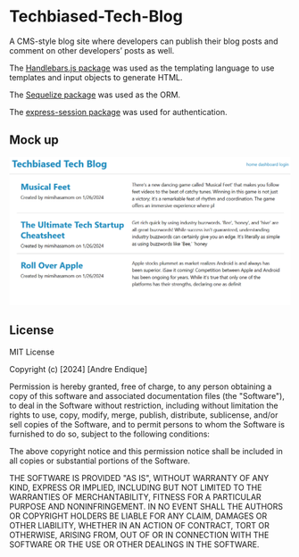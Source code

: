 # Techbiased-Tech-Blog

A CMS-style blog site where developers can publish their blog posts and comment on other developers’ posts as well.

The [Handlebars.js package](https://handlebarsjs.com/) was used as the templating language to use templates and input objects to generate HTML.

The [Sequelize package](https://sequelize.org/) was used as the ORM.

The [express-session package](https://www.npmjs.com/package/express-session) was used for authentication.

## Mock up

![Techbiased Tech Blog presents existing blogs to a user that they can comment on through a secure user login.](./assets/images/techbiased%20mockup.png) 

## License

MIT License

Copyright (c) [2024] [Andre Endique]

Permission is hereby granted, free of charge, to any person obtaining a copy
of this software and associated documentation files (the "Software"), to deal
in the Software without restriction, including without limitation the rights
to use, copy, modify, merge, publish, distribute, sublicense, and/or sell
copies of the Software, and to permit persons to whom the Software is
furnished to do so, subject to the following conditions:

The above copyright notice and this permission notice shall be included in all
copies or substantial portions of the Software.

THE SOFTWARE IS PROVIDED "AS IS", WITHOUT WARRANTY OF ANY KIND, EXPRESS OR
IMPLIED, INCLUDING BUT NOT LIMITED TO THE WARRANTIES OF MERCHANTABILITY,
FITNESS FOR A PARTICULAR PURPOSE AND NONINFRINGEMENT. IN NO EVENT SHALL THE
AUTHORS OR COPYRIGHT HOLDERS BE LIABLE FOR ANY CLAIM, DAMAGES OR OTHER
LIABILITY, WHETHER IN AN ACTION OF CONTRACT, TORT OR OTHERWISE, ARISING FROM,
OUT OF OR IN CONNECTION WITH THE SOFTWARE OR THE USE OR OTHER DEALINGS IN THE
SOFTWARE.